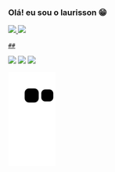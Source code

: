 ### Olá! eu sou o laurisson 😁

 <div>
    <a href="https://github.com//laurisson">
    <img height="180em" src="https://github-readme-stats.vercel.app/api?username=Laurisson&show_icons=true&theme=dark&include_all_commits=true&count_private=true"/>
    <img height="180em" src="https://github-readme-stats.vercel.app/api/top-langs/?username=Laurisson&layout=compact&langs_count=16&theme=dark"/>
  </div>
 
    ##
 
<div> 
  
  <a href="https://www.instagram.com/laurissonmoura/" target="_blank"><img src="https://img.shields.io/badge/-Instagram-%23E4405F?style=for-the-badge&logo=instagram&logoColor=white" target="_blank"></a>
  <a href = "laurisson12@gmail.com "><img src="https://img.shields.io/badge/-Gmail-%23333?style=for-the-badge&logo=gmail&logoColor=white" target="_blank"></a>
  <a href="https://www.linkedin.com/in/laurisson-moura-a5a14621b/" target="_blank"><img src="https://img.shields.io/badge/-LinkedIn-%230077B5?style=for-the-badge&logo=linkedin&logoColor=white" target="_blank"></a> 
 
  ![Snake animation](https://github.com/rafaballerini/rafaballerini/blob/output/github-contribution-grid-snake.svg)
 
</div>
  

